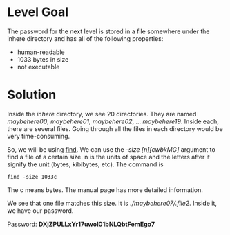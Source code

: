 # Level Goal
The password for the next level is stored in a file somewhere under the inhere directory and has all of the following properties:
* human-readable
* 1033 bytes in size
* not executable

# Solution

Inside the *inhere* directory, we see 20 directories. They are named *maybehere00*, *maybehere01*, *maybehere02*, ... *maybehere19*. Inside each, there are several files. Going through all the files in each directory would be very time-consuming. 

So, we will be using [find](https://man7.org/linux/man-pages/man1/find.1.html). We can use the *-size \[n]\[cwbkMG]* argument to find a file of a certain size. n is the units of space and the letters after it signify the unit (bytes, kibibytes, etc). 
The command is
```
find -size 1033c
```
The c means bytes. The manual page has more detailed information. 

We see that one file matches this size. It is *./maybehere07/.file2*. Inside it, we have our password.

Password: **DXjZPULLxYr17uwoI01bNLQbtFemEgo7**
